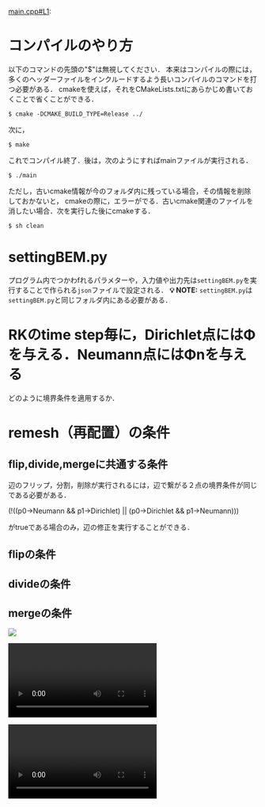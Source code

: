<link rel="stylesheet" href="styles.css">

[main.cpp#L1](main.cpp#L1):

# コンパイルのやり方

以下のコマンドの先頭の"$"は無視してください．
本来はコンパイルの際には，多くのヘッダーファイルをインクルードするよう長いコンパイルのコマンドを打つ必要がある．
cmakeを使えば，それをCMakeLists.txtにあらかじめ書いておくことで省くことができる．

```shell
$ cmake -DCMAKE_BUILD_TYPE=Release ../
```

次に，

```shell
$ make
```

これでコンパイル終了．後は，次のようにすればmainファイルが実行される．

```shell
$ ./main
```


ただし，古いcmake情報が今のフォルダ内に残っている場合，その情報を削除しておかないと，
cmakeの際に，エラーがでる．古いcmake関連のファイルを消したい場合．次を実行した後にcmakeする．

```shell
$ sh clean
```

# settingBEM.py

プログラム内でつかわfれるパラメターや，入力値や出力先は`settingBEM.py`を実行することで作られる`json`ファイルで設定される．
**💡 NOTE:** `settingBEM.py`は`settingBEM.py`と同じフォルダ内にある必要がある．

# RKのtime step毎に，Dirichlet点にはΦを与える．Neumann点にはΦnを与える

どのように境界条件を適用するか．

# remesh（再配置）の条件

## flip,divide,mergeに共通する条件

辺のフリップ，分割，削除が実行されるには，辺で繋がる２点の境界条件が同じである必要がある．

(!((p0->Neumann && p1->Dirichlet) || (p0->Dirichlet && p1->Neumann)))

がtrueである場合のみ，辺の修正を実行することができる．

## flipの条件

## divideの条件

## mergeの条件


![](https://github.com/tomoakihirakawa/cpp/blob/main/builds/build_bem/anim.gif)

![](WATCHME_settingjson.mov)

![](WATCHME_settingBEM.mov)

